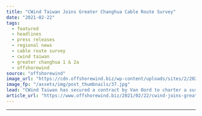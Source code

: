 ```yaml
---
title: "CWind Taiwan Joins Greater Changhua Cable Route Survey"
date: "2021-02-22"
tags: 
  - featured
  - headlines
  - press releases
  - regional news
  - cable route survey
  - cwind taiwan
  - greater changhua 1 & 2a
  - offshorewind
source: "offshorewind"
image_url: "https://cdn.offshorewind.biz/wp-content/uploads/sites/2/2021/02/22090006/CWind-Wins-Work-at-Greater-Changhua.jpg"
image_fp: "/assets/img/post_thumbnails/37.jpg"
lead: "CWind Taiwan has secured a contract by Van Oord to charter a survey vessel"
article_url: "https://www.offshorewind.biz/2021/02/22/cwind-joins-greater-changhua-cable-route-survey/"
---
```


---
